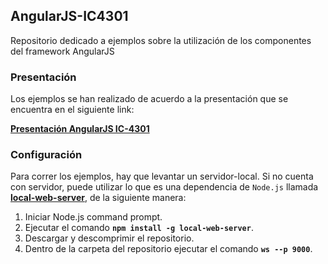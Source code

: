 ## AngularJS-IC4301
Repositorio dedicado a ejemplos sobre la utilización de los componentes del framework AngularJS

### Presentación

Los ejemplos se han realizado de acuerdo a la presentación que se encuentra en el siguiente link: 

**[Presentación AngularJS IC-4301](http://slides.com/kevinah95/deck/fullscreen)**

### Configuración

Para correr los ejemplos, hay que levantar un servidor-local. Si no cuenta con servidor, puede utilizar lo que es una dependencia de `Node.js` llamada **[local-web-server](https://www.npmjs.com/package/local-web-server)**, de la siguiente manera:

1. Iniciar Node.js command prompt.
2. Ejecutar el comando **`npm install -g local-web-server`**.
3. Descargar y descomprimir el repositorio.
3. Dentro de la carpeta del repositorio ejecutar el comando **`ws --p 9000`**.
